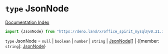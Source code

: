 # `type` JsonNode

[Documentation Index](../README.md)

```ts
import {JsonNode} from "https://deno.land/x/office_spirit_mysql@v0.21.1/mod.ts"
```

`type` JsonNode = `null` | `boolean` | `number` | `string` | [JsonNode](../type.JsonNode/README.md)\[] | \{\[member: `string`]: [JsonNode](../type.JsonNode/README.md)}